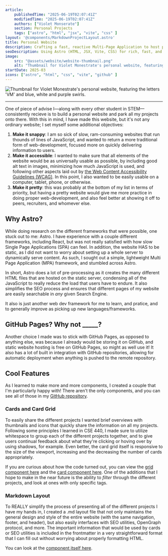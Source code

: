 ```yaml
---
article: 
    publishedTime: "2025-06-19T02:07:41Z"
    modifiedTime: "2025-06-19T02:07:41Z"
    authors: ["Violet Monserate"]
    section: Personal Projects
    tags: ["astro", "html", "jsx", "vite", "css" ]
layout: '@components/MarkdownProjectLayout.astro'
title: Personal Website
description: Crafting a fast, reactive Multi-Page Application to host personal information and publish projects
seoDescription: Using Astro (HTML, JSX, Vite, CSS) for rich, fast, and efficient Multi-Page Application (MPA), crafting Astro components from scratch to streamline publishing.
image:
    src: "@assets/website/website-thumbnail.png"
    alt: "Thumbnail for Violet Monestrate's personal website, featuring the letters 'VM' and blue, white and purple swirls."
startDate: 2025-03
icons: ["astro", "html", "css", "vite", "github" ]
---
```

![Thumbnail for Violet Monestrate's personal website, featuring the letters 'VM' and blue, white and purple swirls.](@assets/website/website-thumbnail.png)

---

One of piece of advise I—along with every other student in STEM—consistently recieve is to build a personal website and park all my projects onto there. With this in mind, I have made this website, but it's not any ordinary website; I set myself some additional objectives:

1. **Make it snappy**: I am so sick of slow, ram-consuming websites that run thounds of lines of JavaScript, and wanted to return a more traditional form of web-development, focused more on quickly delivering information to users.
2. **Make it accessible**: I wanted to make sure that all elements of the website would be as universally usable as possible, by including good alt text in images, minimizing how much JavaScript is used, and following other aspects laid out by [the Web Content Accessibility Guidelines (WCAG)](https://www.w3.org/TR/WCAG21/). In this point, I also wanted to be easily usable on a computer, tablet, phone, or otherwise.
3. **Make it pretty**: this was probably at the bottom of my list in terms of priority, but having a pretty website would give me more practice in doing proper web-development, and also feel better at showing it off to peers, recruiters, and whomever else. 

## Why Astro?

While doing research on the different frameworks that were possible, one stuck out to me: Astro. I have experience with a couple different frameworks, including React, but was not really satisfied with how slow Single Page Applications (SPA) can feel. In addition, the website HAS to be static, as I did not want to worry about setting up a whole server to dynamically serve content. As such, I sought out a simple, lightweight Multi Page Application (MPA) framework, and stumbled across Astro.

In short, Astro does a lot of pre-processing as it creates the many different HTML files that are hosted on the static server, condensing all of the JavaScript to really reduce the load that users have to endure. It also simplifies the SEO process and ensures that different pages of my website are easily searchable in *any* given Search Engine.  

It also is just another web dev framework for me to learn, and pratice, and to generally improve as picking up new languages/frameworks. 

## GitHub Pages? Why not _____?

Another choice I made was to stick with GitHub Pages, as opposed to anything else, was because I already would be storing it on GitHub, and static website hosting is free on GitHub Pages, so might as well use it! It also has a lot of built in integration with GitHub repositories, allowing for automatic deployment when anything is pushed to the remote repository. 


## Cool Features

As I learned to make more and more components, I created a couple that I'm particularly happy with! There aren't the only components, and you can see all of those in my [GitHub repository](https://github.com/ctrl-vi/ctrl-vi.github.io). 

### Cards and Card Grid

To easily share the different projects I wanted brief overviews with thumbnails and icons that quickly share the information on all my projects. Following some principles I learned in CSE 440, I made sure to utilize whitespace to group each of the different projects together, and to give users continual feedback about what they're clicking or hoving over by using shadows, for example. Even better, the card grid itself is responsive to the size of the viewport, increasing and the decreasing the number of cards appropriately. 

If you are curious about how the code turned out, you can view the [grid component here](https://github.com/ctrl-vi/ctrl-vi.github.io/blob/main/src/components/CardGrid.astro) and the [card component here](https://github.com/ctrl-vi/ctrl-vi.github.io/blob/main/src/components/Card.astro). One of the additions that I hope to make in the near future is the ability to *filter* through the different projects, and look at ones with only specific tags. 

### Markdown Layout

To REALLY simplify the process of presenting all of the different projects I have my hands in, I created a .md layout file that not only maintains the general design and style of the entire website (with the same navigation, footer, and header), but also easily interfaces with SEO utilities, OpenGraph protocol, and more. The important information that would be used by cards or SEO utilities is included in the frontmatter in a very straightforward format that I can fill out without worrying about properly formatting HTML. 

You can look at the [component itself here](https://github.com/ctrl-vi/ctrl-vi.github.io/blob/main/src/components/MarkdownProjectLayout.astro).